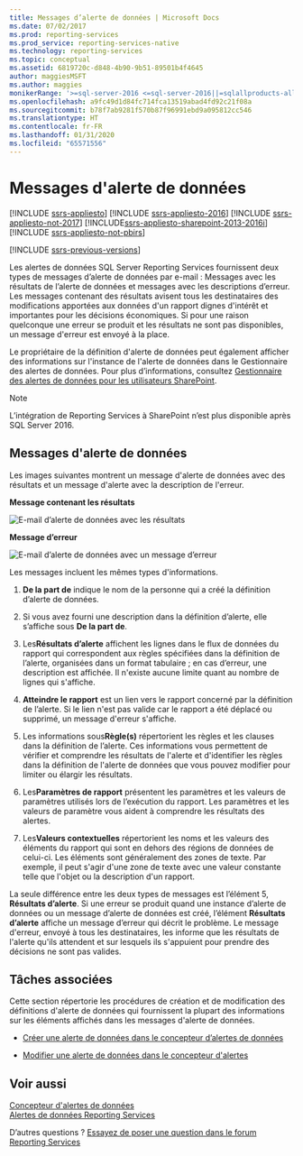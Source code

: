 ```yaml
---
title: Messages d’alerte de données | Microsoft Docs
ms.date: 07/02/2017
ms.prod: reporting-services
ms.prod_service: reporting-services-native
ms.technology: reporting-services
ms.topic: conceptual
ms.assetid: 6819720c-d848-4b90-9b51-89501b4f4645
author: maggiesMSFT
ms.author: maggies
monikerRange: '>=sql-server-2016 <=sql-server-2016||=sqlallproducts-allversions'
ms.openlocfilehash: a9fc49d1d84fc714fca13519abad4fd92c21f08a
ms.sourcegitcommit: b78f7ab9281f570b87f96991ebd9a095812cc546
ms.translationtype: HT
ms.contentlocale: fr-FR
ms.lasthandoff: 01/31/2020
ms.locfileid: "65571556"
---
```

# <a name="data-alert-messages"></a>Messages d'alerte de données

[!INCLUDE [ssrs-appliesto](../includes/ssrs-appliesto.md)] [!INCLUDE [ssrs-appliesto-2016](../includes/ssrs-appliesto-2016.md)] [!INCLUDE [ssrs-appliesto-not-2017](../includes/ssrs-appliesto-not-2017.md)] [!INCLUDE[ssrs-appliesto-sharepoint-2013-2016i](../includes/ssrs-appliesto-sharepoint-2013-2016.md)] [!INCLUDE [ssrs-appliesto-not-pbirs](../includes/ssrs-appliesto-not-pbirs.md)]

[!INCLUDE [ssrs-previous-versions](../includes/ssrs-previous-versions.md)]

Les alertes de données SQL Server Reporting Services fournissent deux types de messages d’alerte de données par e-mail : Messages avec les résultats de l’alerte de données et messages avec les descriptions d’erreur. Les messages contenant des résultats avisent tous les destinataires des modifications apportées aux données d'un rapport dignes d'intérêt et importantes pour les décisions économiques. Si pour une raison quelconque une erreur se produit et les résultats ne sont pas disponibles, un message d'erreur est envoyé à la place.

Le propriétaire de la définition d'alerte de données peut également afficher des informations sur l'instance de l'alerte de données dans le Gestionnaire des alertes de données. Pour plus d’informations, consultez [Gestionnaire des alertes de données pour les utilisateurs SharePoint](../reporting-services/data-alert-manager-for-sharepoint-users.md).  

> [!NOTE]
> L’intégration de Reporting Services à SharePoint n’est plus disponible après SQL Server 2016.
  
##  <a name="DataAlertMessages"></a> Messages d'alerte de données  
 Les images suivantes montrent un message d'alerte de données avec des résultats et un message d'alerte avec la description de l'erreur.  
  
 **Message contenant les résultats**  
  
 ![E-mail d’alerte de données avec les résultats](../reporting-services/media/rs-alertmessageresults.gif "E-mail d’alerte de données avec les résultats")  
  
 **Message d’erreur**  
  
 ![E-mail d’alerte de données avec un message d’erreur](../reporting-services/media/rs-alertmessageerrror.gif "E-mail d’alerte de données avec un message d’erreur")  
  
 Les messages incluent les mêmes types d'informations.  
  
1.  **De la part de** indique le nom de la personne qui a créé la définition d’alerte de données.  
  
2.  Si vous avez fourni une description dans la définition d’alerte, elle s’affiche sous **De la part de**.  
  
3.  Les**Résultats d’alerte** affichent les lignes dans le flux de données du rapport qui correspondent aux règles spécifiées dans la définition de l’alerte, organisées dans un format tabulaire ; en cas d’erreur, une description est affichée. Il n'existe aucune limite quant au nombre de lignes qui s'affiche.  
  
4.  **Atteindre le rapport** est un lien vers le rapport concerné par la définition de l’alerte. Si le lien n'est pas valide car le rapport a été déplacé ou supprimé, un message d'erreur s'affiche.  
  
5.  Les informations sous**Règle(s)** répertorient les règles et les clauses dans la définition de l’alerte. Ces informations vous permettent de vérifier et comprendre les résultats de l'alerte et d'identifier les règles dans la définition de l'alerte de données que vous pouvez modifier pour limiter ou élargir les résultats.  
  
6.  Les**Paramètres de rapport** présentent les paramètres et les valeurs de paramètres utilisés lors de l’exécution du rapport. Les paramètres et les valeurs de paramètre vous aident à comprendre les résultats des alertes.  
  
7.  Les**Valeurs contextuelles** répertorient les noms et les valeurs des éléments du rapport qui sont en dehors des régions de données de celui-ci. Les éléments sont généralement des zones de texte. Par exemple, il peut s'agir d'une zone de texte avec une valeur constante telle que l'objet ou la description d'un rapport.  
  
 La seule différence entre les deux types de messages est l’élément 5, **Résultats d’alerte**. Si une erreur se produit quand une instance d’alerte de données ou un message d’alerte de données est créé, l’élément **Résultats d’alerte** affiche un message d’erreur qui décrit le problème. Le message d'erreur, envoyé à tous les destinataires, les informe que les résultats de l'alerte qu'ils attendent et sur lesquels ils s'appuient pour prendre des décisions ne sont pas valides.  
  
  
##  <a name="HowTo"></a> Tâches associées  
 Cette section répertorie les procédures de création et de modification des définitions d'alerte de données qui fournissent la plupart des informations sur les éléments affichés dans les messages d'alerte de données.  
  
-   [Créer une alerte de données dans le concepteur d’alertes de données](../reporting-services/create-a-data-alert-in-data-alert-designer.md)  
  
-   [Modifier une alerte de données dans le concepteur d'alertes](../reporting-services/edit-a-data-alert-in-alert-designer.md)  

## <a name="see-also"></a>Voir aussi

[Concepteur d'alertes de données](../reporting-services/data-alert-designer.md)   
[Alertes de données Reporting Services](../reporting-services/reporting-services-data-alerts.md)  

D’autres questions ? [Essayez de poser une question dans le forum Reporting Services](https://go.microsoft.com/fwlink/?LinkId=620231)
